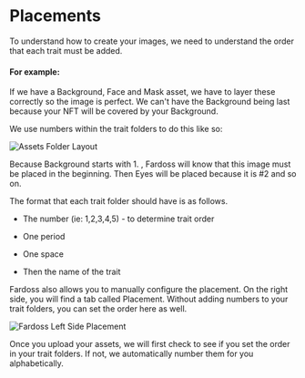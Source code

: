 # Placements

To understand how to create your images, we need to understand the order that each trait must be added. 

#### For example:

If we have a Background, Face and Mask asset, we have to layer these correctly so the image is perfect. We can't have the Background being last because your NFT will be covered by your Background.

We use numbers within the trait folders to do this like so:

![Assets Folder Layout](https://s3.amazonaws.com/cdn.fardoss.com/docs_content/Assets%20Layout.png)

Because Background starts with 1.  , Fardoss will know that this image must be placed in the beginning. Then Eyes will be placed because it is #2 and so on.

The format that each trait folder should have is as follows.

- The number (ie: 1,2,3,4,5) - to determine trait order

- One period

- One space

- Then the name of the trait

Fardoss also allows you to manually configure the placement. On the right side, you will find a tab called Placement. Without adding numbers to your trait folders, you can set the order here as well.

![Fardoss Left Side Placement](https://s3.amazonaws.com/cdn.fardoss.com/docs_content/Placement%20section.png)

Once you upload your assets, we will first check to see if you set the order in your trait folders. If not, we automatically number them for you alphabetically.
